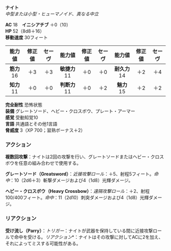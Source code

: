**ナイト**  
*中型または小型・ヒューマノイド、真なる中立*

**AC** 18　**イニシアチブ** ＋0（10）  
**HP** 52（8d8＋16）  
**移動速度** 30フィート

| 能力値 | 修正値 | セーヴ | 能力値 | 修正値 | セーヴ | 能力値 | 修正値 | セーヴ |
|:---:|:---:|:---:|:---:|:---:|:---:|:---:|:---:|:---:|
| **筋力** 16 | ＋3 | ＋3 | **敏捷力** 11 | ＋0 | ＋0 | **耐久力** 14 | ＋2 | ＋4 |
| **知力** 11 | ＋0 | ＋0 | **判断力** 11 | ＋0 | ＋2 | **魅力** 15 | ＋2 | ＋2 |

**完全耐性** 恐怖状態  
**装備** グレートソード、ヘビー・クロスボウ、プレート・アーマー  
**感覚** 受動知覚10  
**言語** 共通語とその他1言語  
**脅威度** 3（XP 700；習熟ボーナス＋2）

### アクション
**複数回攻撃**：ナイトは2回の攻撃を行い、グレートソードまたはヘビー・クロスボウを任意の組み合わせで使用する。

**グレートソード（Greatsword）**：*近接攻撃ロール*：＋5、射程5フィート。*命中*：10（2d6＋3）斬撃ダメージおよび4（1d8）光輝ダメージ。

**ヘビー・クロスボウ（Heavy Crossbow）**：*遠隔攻撃ロール*：＋2、射程100/400フィート。*命中*：11（2d10）刺突ダメージおよび4（1d8）光輝ダメージ。

### リアクション
**受け流し（Parry）**：*トリガー*：ナイトが武器を保持している間に近接攻撃ロールで命中を受ける。*リアクション**：ナイトはその攻撃に対してACに2を加え、それによってミスする可能性がある。